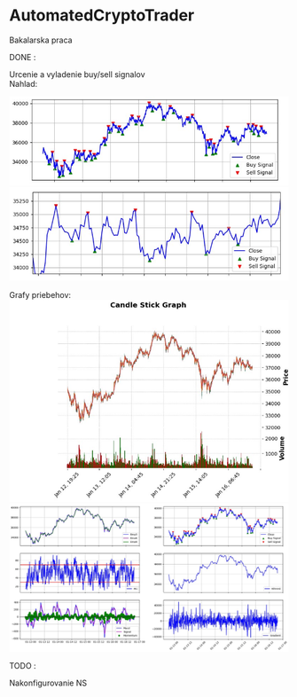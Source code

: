 # AutomatedCryptoTrader
Bakalarska praca

DONE : 

Urcenie a vyladenie buy/sell signalov\
Nahlad:

![Screenshot](screens/buy_sell.jpg)
![Screenshot](screens/buy_sell_zoom.jpg)

Grafy priebehov:
![Screenshot](screens/candlestick.jpg)
![Screenshot](screens/indicators.jpg)


TODO :

Nakonfigurovanie NS
